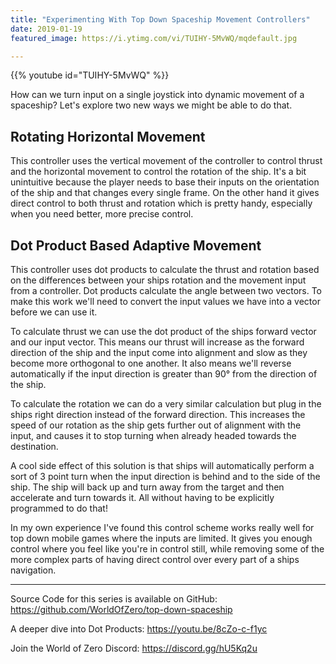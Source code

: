 ```yaml
---
title: "Experimenting With Top Down Spaceship Movement Controllers"
date: 2019-01-19
featured_image: https://i.ytimg.com/vi/TUIHY-5MvWQ/mqdefault.jpg

---
```


{{% youtube id="TUIHY-5MvWQ" %}}

How can we turn input on a single joystick into dynamic movement of a spaceship? Let's explore two new ways we might be able to do that.

## Rotating Horizontal Movement

This controller uses the vertical movement of the controller to control thrust and the horizontal movement to control the rotation of the ship. It's a bit unintuitive because the player needs to base their inputs on the orientation of the ship and that changes every single frame. On the other hand it gives direct control to both thrust and rotation which is pretty handy, especially when you need better, more precise control.

## Dot Product Based Adaptive Movement

This controller uses dot products to calculate the thrust and rotation based on the differences between your ships rotation and the movement input from a controller. Dot products calculate the angle between two vectors. To make this work we'll need to convert the input values we have into a vector before we can use it.

To calculate thrust we can use the dot product of the ships forward vector and our input vector. This means our thrust will increase as the forward direction of the ship and the input come into alignment and slow as they become more orthogonal to one another. It also means we'll reverse automatically if the input direction is greater than 90° from the direction of the ship.

To calculate the rotation we can do a very similar calculation but plug in the ships right direction instead of the forward direction. This increases the speed of our rotation as the ship gets further out of alignment with the input, and causes it to stop turning when already headed towards the destination.

A cool side effect of this solution is that ships will automatically perform a sort of 3 point turn when the input direction is behind and to the side of the ship. The ship will back up and turn away from the target and then accelerate and turn towards it. All without having to be explicitly programmed to do that!

In my own experience I've found this control scheme works really well for top down mobile games where the inputs are limited. It gives you enough control where you feel like you're in control still, while removing some of the more complex parts of having direct control over every part of a ships navigation.

***

Source Code for this series is available on GitHub: https://github.com/WorldOfZero/top-down-spaceship

A deeper dive into Dot Products: https://youtu.be/8cZo-c-f1yc

Join the World of Zero Discord: https://discord.gg/hU5Kq2u